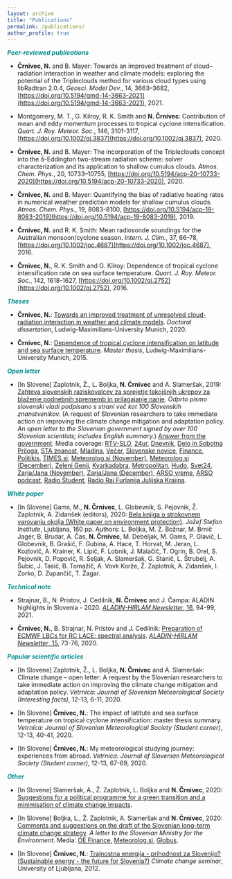 ```yaml
---
layout: archive
title: "Publications"
permalink: /publications/
author_profile: true
---
```


<font color="DarkCyan"><b><i>Peer-reviewed publications</i></b></font>

* **Črnivec, N.** and B. Mayer: Towards an improved treatment of cloud–radiation interaction in weather and climate models: exploring the potential of the Tripleclouds method for various cloud types using libRadtran 2.0.4, _Geosci. Model Dev._, 14, 3663–3682, [https://doi.org/10.5194/gmd-14-3663-2021](https://doi.org/10.5194/gmd-14-3663-2021), 2021. 

* Montgomery, M. T., G. Kilroy, R. K. Smith and **N. Črnivec**: Contribution of mean and eddy momentum processes to tropical cyclone intensification. _Quart. J. Roy. Meteor. Soc._, 146, 3101-3117, [https://doi.org/10.1002/qj.3837](https://doi.org/10.1002/qj.3837), 2020.

* **Črnivec, N.** and B. Mayer: The incorporation of the Tripleclouds concept into the δ-Eddington two-stream radiation scheme: solver characterization and its application to shallow cumulus clouds. _Atmos. Chem. Phys._, 20, 10733–10755, [https://doi.org/10.5194/acp-20-10733-2020](https://doi.org/10.5194/acp-20-10733-2020), 2020. 

* **Črnivec, N.** and B. Mayer: Quantifying the bias of radiative heating rates in numerical weather prediction models for shallow cumulus clouds. _Atmos. Chem. Phys._, 19, 8083-8100, [https://doi.org/10.5194/acp-19-8083-2019](https://doi.org/10.5194/acp-19-8083-2019), 2019. 

* **Črnivec, N.** and R. K. Smith: Mean radiosonde soundings for the Australian monsoon/cyclone season. _Intern. J. Clim._, 37, 66-78, [https://doi.org/10.1002/joc.4687](https://doi.org/10.1002/joc.4687), 2016.

* **Črnivec, N.**, R. K. Smith and G. Kilroy: Dependence of tropical cyclone intensification rate on sea surface temperature. _Quart. J. Roy. Meteor. Soc._, 142, 1618-1627, [https://doi.org/10.1002/qj.2752](https://doi.org/10.1002/qj.2752), 2016.

<font color="DarkCyan"><b><i>Theses</i></b></font>

* **Črnivec, N.**: [Towards an improved treatment of unresolved cloud-radiation interaction in weather and climate models](https://edoc.ub.uni-muenchen.de/27502/13/Crnivec_Nina.pdf). _Doctoral dissertation_, Ludwig-Maximilians-University Munich, 2020.

* **Črnivec, N.**: [Dependence of tropical cyclone intensification on latitude and sea surface temperature](https://github.com/NinaCrnivec/NinaCrnivec.github.io/blob/master/files/NinaCrnivec_MA.pdf). _Master thesis_, Ludwig-Maximilians-University Munich, 2015.

<font color="DarkCyan"><b><i>Open letter</i></b></font>

* [In Slovene] Zaplotnik, Ž., L. Boljka, **N. Črnivec** and A. Slameršak, 2019: [Zahteva slovenskih raziskovalcev za sprejetje takojšnjih ukrepov za blaženje podnebnih sprememb in prilagajanje nanje](https://www.researchgate.net/publication/337167123_Zahteva_slovenskih_raziskovalcev_za_sprejetje_takojsnjih_ukrepov_za_blazenje_podnebnih_sprememb_in_prilagajanje_nanje_Odprto_pismo_slovenski_vladi_13_pp_podpisano_s_strani_vec_kot_100_Slovenskih_znans). <em>Odprto pismo slovenski vladi podpisano s strani več kot 100 Slovenskih znanstvenikov.</em> (A request of Slovenian researchers to take immediate action on improving the climate change mitigation and adaptation policy. <em>An open letter to the Slovenian government signed by over 100 Slovenian scientists; includes English summary.</em>) <a href="http://ninacrnivec.github.io/files/00206BBAC913191209121909.pdf">Answer from the government</a>. Media coverage:
[RTV-SLO](https://www.rtvslo.si/okolje/novice/znanstveniki-slovenija-ne-kaze-pripravljenosti-da-bi-se-na-podnebne-spremembe-odlocno-odzvala/504612?fbclid=IwAR2Px1cLtDykMJxNszkG6MI1QDOM2LneGWqK70LchAvEST9RBr_VWVjM-7Y),
[24ur](https://www.24ur.com/novice/slovenija/razocarani-slovenski-znanstveniki-politiki-se-ne-zavedajo-resnosti-problema.html),
[Dnevnik](https://www.dnevnik.si/1042913601/slovenija/slovenski-raziskovalci-pozivajo-k-odlocnemu-ukrepanju-za-blazenje-podnebnih-sprememb),
[Delo in Sobotna Priloga](https://www.delo.si/novice/okolje/slovenski-raziskovalci-pozivajo-politiko-sprejmite-bolj-ambiciozen-podnebni-nacrt-247970.html),
[STA znanost](http://znanost.sta.si/2696264/slovenski-raziskovalci-pozivajo-k-odlocnemu-ukrepanju-za-blazenje-podnebnih-sprememb),
[Mladina](https://www.mladina.si/194097/slovenski-znanstveniki-o-podnebnih-spremembah-nasa-moralna-in-eticna-dolznost-je-pozvati-k-ukr/),
[Večer](https://www.vecer.com/znanstveniki-pozivajo-vlado-drzavni-zbor-in-drzavni-svet-ukrepajte-10089051),
[Slovenske novice](https://www.slovenskenovice.si/novice/slovenija/clanek/groznje-pahorju-in-sarcu-pred-slovenijo-katastrofalne-spremembe-247919),
[Finance](https://oe.finance.si/8954794),
[Politikis](http://www.politikis.si/2019/11/slovenski-raziskovalci-pozivajo-k-odlocnemu-ukrepanju-za-blazenje-podnebnih-sprememb/),
[TIMES.si](http://www.times.si/slovenija/slovenski-raziskovalci-vlada-naj-vkljuci-podnebno-problematiko-v-obvezen-solski-program--8eab3057b4f399f34eedc14a0423913804034be6.html),
[Meteorolog.si (November)](http://meteorolog.si/index.php/2019/11/11/podnebne-spremembe-odprto-pismo/),
[Meteorolog.si (December)](http://meteorolog.si/index.php/2019/12/13/odzivi-na-zahtevo-slovenskih-raziskovalcev-za-sprejetje-takojsnjih-ukrepov-za-blazenje-podnebnih-sprememb-in-prilagajanje-nanje/),
[Zeleni Genij](https://zelenigenij.24ur.com/odprto-pismo-podnebne-spremembe-ogrozajo-zivljenja-vec-kot-milijarde-ljudi.html),
[Kvarkadabra](https://www.scribd.com/document/434444707/Zahteva-slovenskih-znanstvenikov-za-sprejetje-takoj%C5%A1njih-ukrepov-za-bla%C5%BEenje-podnebnih-sprememb-in-prilagajanje-nanje?fbclid=IwAR07Noqc0WUfEeGxoe44hf0LuPNbSMlc3NKxCK9OCj7hNXaymeyW7ozgUGg),
[Metropolitan](https://www.metropolitan.si/aktualno/120-slovenskih-strokovnjakov-za-odlocno-ukrepanje-pri-blazenju-podnebnih-sprememb/),
[Hudo](https://hudo.com/si/2019/11/11/zaskrbljeni-slovenski-raziskovalci-drzavo-pozivajo-k-sprejetju-takojsnjih-ukrepov-za-blazenje-podnebnih-sprememb-prilagajanju-nanje/),
[Svet24](https://novice.svet24.si/clanek/novice/svet/5df8e1f62d92a/slovenija-ne-kaze-pripravljenosti-da-bi-se-na-groznjo-podnebnih-sprememb-odzvala-z-odlocnimi-ukrepi),
[Zarja/Jana (November)](https://revijazarja.si/clanek/ljudje/5dd2bb059e1b5/smo-pozabili-ljudje-umirajo),
[Zarja/Jana (December)](https://revijazarja.si/clanek/zgodbe/5dee3441f3ac2/smo-v-usodnem-casu-za-clovestvo),
[ARSO vreme](https://twitter.com/meteoSI/status/1202140528831320064),
[ARSO podcast](https://meteo.arso.gov.si/uploads/probase/www/fproduct/media/sl/podcast/podcast_20191204_ep027.mp3),
[Radio Študent](https://radiostudent.si/znanost/zr-intervju/kako-bomo-bla%C5%BEili-podnebne-spremembe),
[Radio Rai Furlanija Julijska Krajina](http://www.rai.it/dl/portali/site/articolo/ContentItem-99a019aa-ca1e-4865-b5e0-bc047ac1bab4.html).

<font color="DarkCyan"><b><i>White paper</i></b></font>

* [In Slovene] Gams, M., **N. Črnivec**, L. Globevnik, S. Pejovnik, Ž. Zaplotnik, A. Zidanšek (editors), 2020: [Bela knjiga o strokovnem varovanju okolja (White paper on environment protection)](http://library.ijs.si/Stacks/Literature/Bela%20knjiga%20znanost%20o%20okolju%202020.pdf). _Jožef Stefan Institute_, Ljubljana, 160 pp. Authors: L. Boljka, M. Z. Božnar, M. Brnič Jager, B. Brudar, A. Čas, **N. Črnivec**, M. Debeljak, M. Gams, P. Glavič, L. Globevnik, B. Grašič, F. Gubina, A. Hace, T. Horvat, M. Jeran, L. Kozlovič, A. Krainer, K. Lipič, F. Lobnik, J. Malačič, T. Ogrin, B. Orel, S. Pejovnik, D. Popović, R. Seljak, A. Slameršak, G. Stanič, L. Štrubelj, A. Šubic, J. Tasič, B. Tomažič, A. Vovk Korže, Ž. Zaplotnik, A. Zidanšek, I. Zorko, D. Zupančič, T. Žagar.


<font color="DarkCyan"><b><i>Technical note</i></b></font>

* Strajnar, B., N. Pristov, J. Cedilnik, **N. Črnivec** and J. Čampa: ALADIN highlights in Slovenia - 2020.  [_ALADIN-HIRLAM Newsletter_, 16](http://www.umr-cnrm.fr/aladin/IMG/pdf/nl16.pdf), 94-99, 2021.

* **Črnivec, N.**, B. Strajnar, N. Pristov and J. Cedilnik: [Preparation of ECMWF LBCs for RC LACE: spectral analysis](https://github.com/NinaCrnivec/NinaCrnivec.github.io/blob/master/files/Crnivec_etal_2020_AHNL15_p73-76.pdf). [_ALADIN-HIRLAM Newsletter_, 15](http://www.umr-cnrm.fr/aladin/IMG/pdf/nl15.pdf), 73-76, 2020.

<font color="DarkCyan"><b><i>Popular scientific articles</i></b></font>

* [In Slovene] Zaplotnik, Ž., L. Boljka, **N. Črnivec** and A. Slameršak: Climate change – open letter: A request by the Slovenian researchers to take immediate action on improving the climate change mitigation and adaptation policy. _Vetrnica: Journal of Slovenian Meteorological Society (Interesting facts)_, 12-13, 6-11, 2020.

* [In Slovene] **Črnivec, N.**: The impact of latitute and sea surface temperature on tropical cyclone intensification: master thesis summary. _Vetrnica: Journal of Slovenian Meteorological Society (Student corner)_, 12-13, 40-41, 2020.

* [In Slovene] **Črnivec, N.**: My meteorological studying journey: experiences from abroad. _Vetrnica: Journal of Slovenian Meteorological Society (Student corner)_, 12-13, 67-69, 2020.

<font color="DarkCyan"><b><i>Other</i></b></font>

* [In Slovene] Slameršak, A., Ž. Zaplotnik, L. Boljka and **N. Črnivec**, 2020: [Suggestions for a political programme for a green transition and a minimisation of climate change impacts](https://drive.google.com/file/d/1jB1u5CN3qE75PLRgBAbi-LucCHVcn0L8/view). 

* [In Slovene] Boljka, L., Ž. Zaplotnik, A. Slameršak and **N. Črnivec**, 2020: [Comments and suggestions on the draft of the Slovenian long-term climate change strategy](https://drive.google.com/file/d/1psP-qqJbKs0fBEgqDec83A-N8_pgAHTK/view). _A letter to the Slovenian Ministry for the Environment_. Media: [OE Finance](https://oe.finance.si/8966414/(prejeli-smo)-Predlog-raziskovalcev-za-spremembe-osnutka-podnebne-strategije?cctest&), [Meteorolog.si](http://meteorolog.si/index.php/2020/10/01/opozorilo-na-premajhno-ambicioznost-osnutka-dolgorocne-podnebne-strategije-slovenije/), [Globus](https://4d.rtvslo.si/arhiv/globus/174722022).

* [In Slovene] **Črnivec, N.**: [Trajnostna energija - prihodnost za Slovenijo? (Sustainable energy - the future for Slovenia?)](https://www.researchgate.net/publication/349103009_Trajnostna_energija_-_prihodnost_za_Slovenijo) _Climate change seminar_, University of Ljubljana, 2012.


